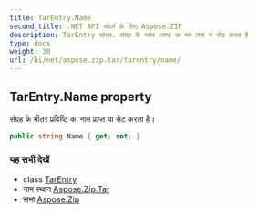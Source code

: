 ```yaml
---
title: TarEntry.Name
second_title: .NET API संदर्भ के लिए Aspose.ZIP
description: TarEntry संपत्त. संग्रह के भतर प्रवष्ट क नम प्रप्त य सेट करत है
type: docs
weight: 30
url: /hi/net/aspose.zip.tar/tarentry/name/
---
```

## TarEntry.Name property

संग्रह के भीतर प्रविष्टि का नाम प्राप्त या सेट करता है।

```csharp
public string Name { get; set; }
```

### यह सभी देखें

* class [TarEntry](../)
* नाम स्थान [Aspose.Zip.Tar](../../tarentry/)
* सभा [Aspose.Zip](../../../)


